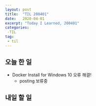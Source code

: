 ```yaml
---
layout: post
title:  "TIL 200401"
date:   2020-04-01
excerpt: "Today I Learned, 200401"
categories: 
 -TIL
tag:
 - til
---
```

## 오늘 한 일

* Docker Install for Windows 10 오류 해결!
    * posting 보류중

## 내일 할 일
